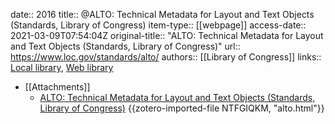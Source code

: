 date:: 2016
title:: @ALTO: Technical Metadata for Layout and Text Objects (Standards, Library of Congress)
item-type:: [[webpage]]
access-date:: 2021-03-09T07:54:04Z
original-title:: "ALTO: Technical Metadata for Layout and Text Objects (Standards, Library of Congress)"
url:: https://www.loc.gov/standards/alto/
authors:: [[Library of Congress]]
links:: [Local library](zotero://select/groups/2386895/items/Y5398A9E), [Web library](https://www.zotero.org/groups/2386895/items/Y5398A9E)

- [[Attachments]]
	- [ALTO: Technical Metadata for Layout and Text Objects (Standards, Library of Congress)](https://www.loc.gov/standards/alto/) {{zotero-imported-file NTFGIQKM, "alto.html"}}